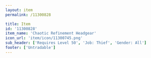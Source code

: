 ```yaml
---
layout: item
permalink: /11300828

title: Item
id: '11300828'
item_name: 'Chaotic Refinement Headgear'
icon_url: 'item/icon/11300745.png'
sub_header: ['Requires Level 50', 'Job: Thief', 'Gender: All']
footer: ['Untradable']
---
```

